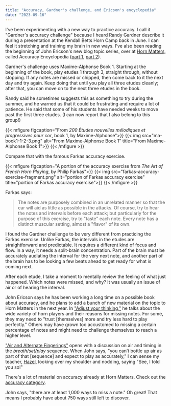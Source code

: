 ```yaml
---
title: "Accuracy, Gardner's challenge, and Ericson's encyclopedia"
date: "2023-09-16"
---
```


I've been experimenting with a new way to practice accuracy. I call it "Gardner's accuracy challenge" because I heard Randy Gardner describe it during a presentation at the Kendall Betts Horn Camp back in June. I can feel it stretching and training my brain in new ways. I've also been reading the beginning of John Ericson's new blog topic series, over at [Horn Matters](https://www.hornmatters.com/), called Accuracy Encyclopedia ([part 1](https://www.hornmatters.com/2023/09/accuracy-encyclopedia-adjust-your-thinking/), [part 2](https://www.hornmatters.com/2023/09/accuracy-encyclopedia-adjust-your-thinking/)).

Gardner's challenge uses Maxime-Alphonse Book 1. Starting at the beginning of the book, play etudes 1 through 3, straight through, without stopping. If any notes are missed or chipped, then come back to it the next day and try again. Keep doing that until you play all three etudes cleanly; after that, you can move on to the next three etudes in the book. 

Randy said he sometimes suggests this as something to try during the summer, and he warned us that it could be frustrating and require a lot of patience. He said that some of his students have needed weeks to move past the first three etudes. (I can now report that I also belong to this group!)

{{< mfigure figcaption="From *200 Études nouvelles mélodiques et progressives pour cor*, book 1, by Maxime-Alphonse">}}
  {{< img src="ma-book1-1-2-3.png" alt="From Maxime-Alphonse Book 1" 
  title="From Maxime-Alphonse Book 1">}}
{{< /mfigure >}}

Compare that with the famous Farkas accuracy exercise.

{{< mfigure figcaption="A portion of the accuracy exercise from *The Art of French Horn Playing*, by Philip Farkas">}}
  {{< img src="farkas-accuracy-exercise-fragment.png" alt="portion of Farkas accuracy exercise" 
  title="portion of Farkas accuracy exercise">}}
{{< /mfigure >}}

Farkas says:

> The notes are purposely combined in an unrelated manner so that the ear will aid as little as possible in the attacks. Of course, try to hear the notes and intervals before each attack; but particularly for the purpose of this exercise, try to "taste" each note. Every note has a distinct muscular setting, almost a "flavor" of its own.

I found the Gardner challenge to be very different from practicing the Farkas exercise. Unlike Farkas, the intervals in the etudes are straightforward and predictable. It requires a different kind of focus and flow. In a way, it needs a split-brain concentration. Part of the brain must be accurately audiating the interval for the very next note, and another part of the brain has to be looking a few beats ahead to get ready for what is coming next.

After each etude, I take a moment to mentally review the feeling of what just happened. Which notes were missed, and why? It was usually an issue of air or of hearing the interval.

John Ericson says he has been working a long time on a possible book about accuracy, and he plans to add a bunch of new material on the topic to Horn Matters in the next year. In ["Adjust your thinking,"](https://www.hornmatters.com/2023/09/accuracy-encyclopedia-adjust-your-thinking/) he talks about the wide variety of horn players and their reasons for missing notes. For some, they may need to "trust [themselves] more and try less hard to play perfectly." Others may have grown too accustomed to missing a certain percentage of notes and might need to challenge themselves to reach a higher level.

["Air and Alternate Fingerings"](https://www.hornmatters.com/2023/09/accuracy-encyclopedia-air-and-alternate-fingerings/) opens with a discussion on air and timing in the *breath/set/play* sequence. When John says, "you can’t bottle up air as part of that [sequence] and expect to play as accurately," I can sense my teacher, [Hazel](https://www.hazeldeandavis.com), looking over my shoulder and nodding, saying "See, I told you so!"

There's a lot of material on accuracy already at Horn Matters. Check out the [accuracy category](https://www.hornmatters.com/category/accuracy/).

John says, "there are at least 1,000 ways to miss a note." Oh great! That means I probably have about 750 ways still left to discover.

 

 